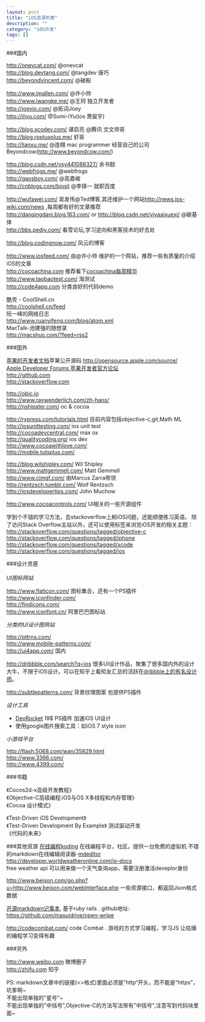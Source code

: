 ```yaml
---
layout: post
title: "iOS资源列表"
description: ""
category: "iOS开发"
tags: []
---
```




###国内

<http://onevcat.com/>       @onevcat  
<http://blog.devtang.com/>     @tangdev 唐巧   
<http://beyondvincent.com/>    @破船         
   
<http://www.imallen.com/>     @许小帅         
<http://www.iwangke.me/>    @王珂  独立开发者    
<http://joeyio.com/>           @拓词Joey  
<http://iiiyu.com/>           @Sumi-iYu(ios 萧宸宇)  
      
<http://blog.xcodev.com/>  谌启亮 @腾讯 文文师哥  
<http://blog.rpplusplus.me/>   虾哥  
<http://lianxu.me/>      @连栩 mac programmer 经营自己的公司Beyondcow(<http://www.beyondcow.com/>) 
    
<http://blog.csdn.net/ysy441088327/>  余书懿  
<http://webfrogs.me/>    @webfrogs  
<http://gaosboy.com/>  @高嘉峻  
<http://cnblogs.com/biosli>  @李择一  就职百度
   
<http://wufawei.com/>       吴发伟@Ted博客,其还维护一个网站<http://news.ios-wiki.com/news> ,每周都有好的文章推荐    
<http://danqingdani.blog.163.com/> or <http://blog.csdn.net/yiyaaixuexi/>     @碳基体  
<http://bbs.pediy.com/>  看雪论坛,学习逆向和黑客技术的好去处  


<http://blog.codingnow.com/>  风云的博客  

<http://www.iosfeed.com/>  由@许小帅 维护的一个网站，推荐一些有质量的介绍iOS的文章    
<http://cocoachina.com> 推荐看下[cocoachina每周精华](http://www.cocoachina.com/special/jinghua/)   
<http://www.taobaotest.com/>   淘测试  
<http://code4app.com>   分类良好的代码demo   
  
酷壳 - CoolShell.cn  
<http://coolshell.cn/feed>  
 阮一峰的网络日志  
<http://www.ruanyifeng.com/blog/atom.xml>  
 MacTalk-池建强的随想录  
<http://macshuo.com/?feed=rss2>  



###国外

[苹果的开发者文档](https://developer.apple.com/library/prerelease/ios/navigation/)苹果公开源码  <http://opensource.apple.com/source/>  
[Apple Developer Forums 苹果开发者官方论坛](<https://devforums.apple.com/index.jspa>)  
<http://github.com>    
<http://stackoverflow.com>   
  
<http://objc.io>   
<http://www.raywenderlich.com/zh-hans/>   
<http://nshipster.com/>  oc & cocoa  

<http://rypress.com/tutorials.html> 目前内容包括objective-c,git,Math ML  
<http://iosunittesting.com/>  ios unit test   
<http://cocoadevcentral.com/>  max ox     
<http://qualitycoding.org/>  ios dev   
<http://www.cocoawithlove.com/>  
<http://mobile.tutsplus.com/>  

<http://blog.wilshipley.com/>  Wil Shipley   
<http://www.mattgemmell.com/> Matt Gemmell  
<http://www.cimgf.com/>  由Marcus Zarra带领  
<http://rentzsch.tumblr.com/> Wolf Rentzsch  
<http://iosdevelopertips.com/> John Muchow    

<http://www.cocoacontrols.com/>  UI相关的一些开源组件


学到个不错的学习方法，去stackoverflow上刷iOS问题，还能顺便练习英语。
除了访问Stack Overflow主站以外，还可以使用标签来浏览iOS开发的相关主题：
<http://stackoverflow.com/questions/tagged/objective-c>  
<http://stackoverflow.com/questions/tagged/iphone>  
<http://stackoverflow.com/questions/tagged/xcode>  
<http://stackoverflow.com/questions/tagged/ios>  



###设计灵感
<br/>  
*UI图标网站*
  
<http://www.flaticon.com/>    图标集合，还有一个PS插件  
<http://www.iconfinder.com/>  
<http://findicons.com/>  
<http://www.iconfont.cn/>   阿里巴巴图标站  
  
*分类的UI设计图网站*  
   
<http://pttrns.com/>    
<http://www.mobile-patterns.com/>  
<http://ui4app.com/>  国内  
  
<http://dribbble.com/search?q=ios>   很多UI设计作品，聚集了很多国内外的设计大牛，不限于iOS设计。可以在知乎上看知友汇总的活跃在[dribbble上的有名设计师](http://www.zhihu.com/question/20359596)。
  
<http://subtlepatterns.com/>   背景纹理图案  也提供PS插件  
  
*设计工具*  
- [DevRocket](http://devrocket.uiparade.com/)   19$  PS插件 加速iOS UI设计  
- 使用google图片搜索工具：如iOS 7 style icon     
  
  
*小游戏平台*  
  
<http://flash.5068.com/wan/35829.html>  
<http://www.3366.com/>      
<http://www.4399.com/>    
  
  
  

###书籍

《Cocos2d-x高级开发教程》    
《Objective-C高级编程:iOS与OS X多线程和内存管理》  
《Cocoa 设计模式》 

《Test-Driven iOS Development》  
《Test-Driven Development By Example》 测试驱动开发  
《代码的未来》  


###其他资源
[在线编程koding](https://koding.com)  在线编程平台，社区。提供一台免费的虚拟机 
不错的markdown在线编辑阅读器-[mdeditor](https://www.zybuluo.com/mdeditor)  
<http://developer.worldweatheronline.com/io-docs>   
free weather api  可以用来做一个天气查询app，需要注册激活deveplor身份  
  
<http://www.bejson.com/go.php?u=http://www.bejson.com/webInterface.php>  一些资源接口，都返回Json格式数据  

[开源markdown记事本](https://wri.pe/), 基于ruby rails . github地址: <https://github.com/masuidrive/open-wripe>    

<http://codecombat.com/> code Combat . 游戏的方式学习编程，学习JS   让枯燥的编程学习变得有趣



###另外

<http://www.weibo.com>  微博圈子  
<http://zhifu.com>  知乎  
   

PS: markdown文章中的链接(<>格式)里面必须是”http“开头，而不能是“https”，坑爹啊~  
不能出现单独的"星号"~  
不能出现单独的"中括号”,Objective-C的方法写法带有"中括号",注意写到代码块里面~
   
   
  
  
   



